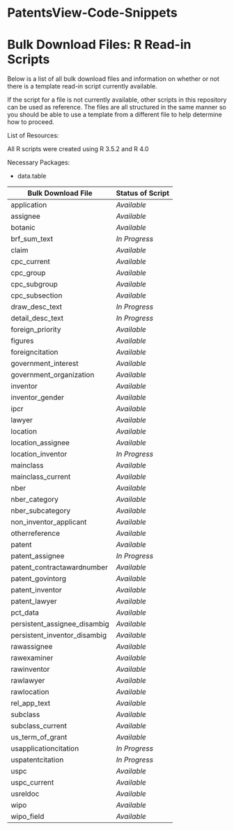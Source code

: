# PatentsView-Code-Snippets

# Bulk Download Files: R Read-in Scripts

Below is a list of all bulk download files and information on whether or not there is a template read-in script currently available.

If the script for a file is not currently available, other scripts in this repository can be used as reference. The files are all structured in the same manner so you should be able to use a template from a different file to help determine how to proceed.



List of Resources:

All R scripts were created using R 3.5.2 and R 4.0

Necessary Packages:

- data.table


| Bulk Download File             | Status of Script           | 
| ---    			 |---					 |
| application | *Available* |
| assignee | *Available* |
| botanic | *Available* |
| brf_sum_text | *In Progress* |
| claim | *Available* |
| cpc_current | *Available* |
| cpc_group | *Available* |
| cpc_subgroup | *Available* |
| cpc_subsection | *Available* |
| draw_desc_text | *In Progress* |
| detail_desc_text | *In Progress* |
| foreign_priority | *Available* |
| figures | *Available* |
| foreigncitation | *Available* |
| government_interest | *Available* |
| government_organization | *Available* |
| inventor | *Available* |
| inventor_gender | *Available* |
| ipcr | *Available* |
| lawyer | *Available* |
| location | *Available* |
| location_assignee | *Available* |
| location_inventor | *In Progress* |
| mainclass | *Available* |
| mainclass_current | *Available* |
| nber | *Available* |
| nber_category | *Available* |
| nber_subcategory | *Available* |
| non_inventor_applicant | *Available* |
| otherreference | *Available* |
| patent | *Available* |
| patent_assignee | *In Progress* |
| patent_contractawardnumber | *Available* |
| patent_govintorg | *Available* |
| patent_inventor | *Available* |
| patent_lawyer | *Available* |
| pct_data | *Available* |
| persistent_assignee_disambig | *Available* |
| persistent_inventor_disambig | *Available* |
| rawassignee | *Available* |
| rawexaminer | *Available* |
| rawinventor | *Available* |
| rawlawyer | *Available* |
| rawlocation | *Available* |
| rel_app_text | *Available* |
| subclass | *Available* |
| subclass_current | *Available* |
| us_term_of_grant | *Available* |
| usapplicationcitation | *In Progress* |
| uspatentcitation | *In Progress* |
| uspc | *Available* |
| uspc_current | *Available* |
| usreldoc | *Available* |
| wipo | *Available* |
| wipo_field | *Available* |